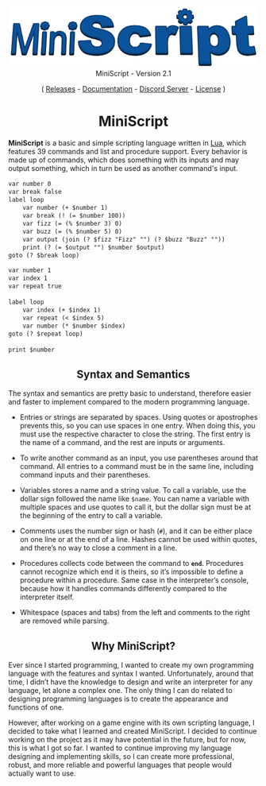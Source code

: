<div align="center">
        <img width="500" src="media/logo2.png" alt="MiniScript">
</div>

<div align="center">
        MiniScript - Version 2.1
</div>

<p align="center">
( <a href="https://github.com/Sombrero64/MiniScript/releases">Releases</a> -
<a href="https://github.com/Sombrero64/MiniScript/blob/main/docs/docs.pdf">Documentation</a> -
<a href="https://discord.gg/BSe84YHgRx">Discord Server</a> - 
<a href="https://github.com/Sombrero64/MiniScript/blob/main/LICENSE">License</a> )
</p>

<div align="center">

# MiniScript

</div>

**MiniScript** is a basic and simple scripting language written in [Lua](https://www.lua.org/), which features 39 commands and list and procedure support. Every behavior is made up of commands, which does something with its inputs and may output something, which in turn be used as another command's input.

```
var number 0
var break false
label loop
	var number (+ $number 1)
	var break (! (= $number 100))
	var fizz (= (% $number 3) 0)
	var buzz (= (% $number 5) 0)
	var output (join (? $fizz "Fizz" "") (? $buzz "Buzz" ""))
	print (? (= $output "") $number $output)
goto (? $break loop)
```

```
var number 1
var index 1
var repeat true

label loop
	var index (+ $index 1)
	var repeat (< $index 5)
	var number (* $number $index)
goto (? $repeat loop)

print $number
```

<div align="center">

## Syntax and Semantics

</div>

The syntax and semantics are pretty basic to understand, therefore easier and faster to implement compared to the modern programming language.

* Entries or strings are separated by spaces.
Using quotes or apostrophes prevents this, so you can use spaces in one entry.
When doing this, you must use the respective character to close the string.
The first entry is the name of a command, and the rest are inputs or arguments.

* To write another command as an input, you use parentheses around that command.
All entries to a command must be in the same line, including command inputs and their parentheses.

* Variables stores a name and a string value.
To call a variable, use the dollar sign followed the name like `$name`.
You can name a variable with multiple spaces and use quotes to call it,
but the dollar sign must be at the beginning of the entry to call a variable.

* Comments uses the number sign or hash (`#`), and it can be either place on one line or at the end of a line.
Hashes cannot be used within quotes, and there’s no way to close a comment in a line.

* Procedures collects code between the command to **`end`**.
Procedures cannot recognize which end it is theirs, so it’s impossible to define a procedure within a procedure.
Same case in the interpreter’s console, because how it handles commands differently compared to the interpreter itself.

* Whitespace (spaces and tabs) from the left and comments to the right are removed while parsing.

<div align="center">

## Why MiniScript?

</div>

Ever since I started programming, I wanted to create my own programming language with the features and syntax I wanted.
Unfortunately, around that time, I didn’t have the knowledge to design and write an interpreter for any language, let alone a complex one.
The only thing I can do related to designing programming languages is to create the appearance and functions of one.

However, after working on a game engine with its own scripting language, I decided to take what I learned and created MiniScript.
I decided to continue working on the project as it may have potential in the future, but for now, this is what I got so far.
I wanted to continue improving my language designing and implementing skills,
so I can create more professional, robust, and more reliable and powerful languages that people would actually want to use.
